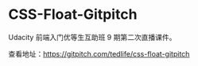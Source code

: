 # CSS-Float-Gitpitch

Udacity 前端入门优等生互助班 9 期第二次直播课件。

查看地址：https://gitpitch.com/tedlife/css-float-gitpitch
